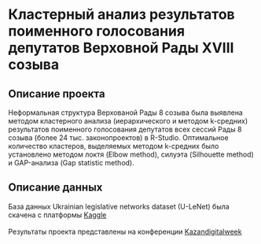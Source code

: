 
# Кластерный анализ результатов поименного голосования депутатов Верховной Рады XVIII созыва
## Описание проекта
Неформальная структура Верхованой Рады 8 созыва была выявлена методом кластерного анализа (иерархического и методом k-средних) результатов поименного голосования депутатов всех сессий Рады 8 созыва (более 24 тыс. законопроектов) в R-Studio. Оптимальное количество кластеров, выделяемых методом k-средних было установлено методом локтя (Elbow method), силуэта (Silhouette method) и GAP-анализа (Gap statistic method).

## Описание данных
База данных Ukrainian legislative networks dataset (U-LeNet) была скачена с платформы [Kaggle](https://www.kaggle.com/datasets/oleksastepaniuk/ukrainian-parliament-voting)
<br><br>
Результаты проекта представлены на конференции [Kazandigitalweek](https://kazandigitalweek.com/ru/site) 
